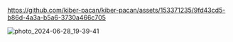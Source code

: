 https://github.com/kiber-pacan/kiber-pacan/assets/153371235/9fd43cd5-b86d-4a3a-b5a6-3730a466c705

![photo_2024-06-28_19-39-41](https://github.com/kiber-pacan/kiber-pacan/assets/153371235/094bafb2-30a0-4050-b4cd-88aae7e46dd7)



